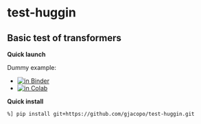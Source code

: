 test-huggin
===========

Basic test of transformers
---

**Quick launch**

Dummy example:
* [![in Binder](https://mybinder.org/badge_logo.svg)](http://mybinder.org/v2/gh/gjacopo/test-huggin/f8d48b7bdfb24e082621ab0965916c98fa737ce2?filepath=notebooks/dummy.ipynb)
* [![in Colab](https://colab.research.google.com/assets/colab-badge.svg)](https://colab.research.google.com/github/gjacopo/test-huggin/blob/master/notebooks/dummy.ipynb)

**Quick install**

```bash
%] pip install git+https://github.com/gjacopo/test-huggin.git 
```
